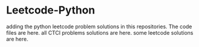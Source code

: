 # Leetcode-Python
adding the python leetcode problem solutions in this repositories. 
The code files are here.
all CTCI problems solutions are here.
some leetcode solutions are here.






































































































